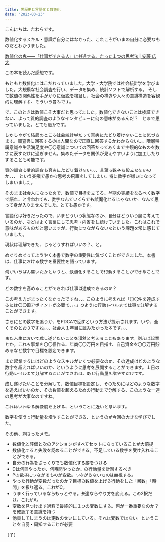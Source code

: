 ```yaml
---
title: 黒歴史と言語化と数値化
date: "2022-03-23"
---
```


こんにちは、たわらです。

数値化するスキル・意識が自分にはなかった、これこそがいまの自分に必要なものだとわかりました。

[数値化の鬼――「仕事ができる人」に共通する、たった１つの思考法 | 安藤 広大](https://www.amazon.co.jp/dp/B09PV144BN/ref=dp-kindle-redirect?_encoding=UTF8&btkr=1)

この本を読んだ感想です。

もともと数値化にはこだわっていました。大学・大学院では社会統計学を学びました。大規模な社会調査を行い、データを集め、統計ソフトで解析する。
そして数値の関係性を手がかりに仮説を検証し、社会の構造や人々の意識構造を客観的に理解する、そういう営みです。

で、このときは数値こそ大事だと思ってました。数値化できないことは検証できない、よって質的調査のようなインタビューに何の意味があるんだ？　とまで思っていました。とても愚かです。

しかしやがて結局のところ社会統計学だって真実にたどり着けないことに気づきます。調査票に回答するのは人間なので正直に回答するかわからないし、階層帰属意識や生活満足度や〇〇意識についての回答だってあくまで主観的なものを数字に表すだけに過ぎません。集めたデータを関係が見えやすいように加工したりすることも可能です。

質的調査も量的調査も真実にたどり着けない、、、言葉も数字も役立たないのか、、、
という突飛で愚かな思考の飛躍をしてしまい、特に数字が嫌いになってしまいました。

そのまま社会人になったので、数値で目標を立てろ、半期の実績をなるべく数字で語れ、と言われても、数字なんていくらでも誤魔化せるじゃないか、なんて思って身が入りませんでした。とても愚かです。

言語化は好きだったので、いまどういう状態なのか、自分はどういう風に考えているのか、などはよく言葉にして思考・内省をし続けていました。これはこれで意味があるものだと思いますが、行動につながらないなという課題を常に感じていました。

現状は理解できた、じゃどうすればいいの？、と。

めぐりめぐってようやく本書で数字の重要性に気づくことができました。本書は、仕事における数字を重要性を語っています。

何がいちばん響いたかというと、数値化することで行動することができることです。

どの数字を高めることができれば仕事は達成できるのか？　

この考え方がまったくなかったですね、、、このように考えれば「〇〇件を達成するには〇〇回アポイントが必要で、、、」のように行動レベルまで仕事を分解することができます。

さらにどの数字を追うか、をPDCAで回すという方法が提示されます。いや、全くそのとおりですね、、、社会人１年目に読みたかった本です、、、

また人生において成し遂げたいことを漠然と考えることもあります。例えば起業とか。これも事業を〇〇個作る、年商〇〇万円を目指す、自己資金を〇〇万円貯めるなど数字で目標を設定できます。

また起業するにはどのようなスキルがいくつ必要なのか、その達成はどのような数字を超えればいいのか、というように思考を展開することができます。１日の行動レベルまで分解することができれば、あと行動量を増やすだけです。

成し遂げたいことを分解して、数値目標を設定し、そのためにはどのような数字を追えばいいのか、その数値を超えるための行動まで分解する、このような一連の思考が大事なのですね。

これはいわゆる解像度を上げる、ということに近いと思います。

数字を使うと行動量を増やすことができる、というのが今回の大きな学びでした。

その他、刺さったメモ。

- 数値化と評価と次のアクションがすべてセットになっていることが大前提
- 数値化すると失敗を認めることができる。不足している数字を受け入れることができる。
- 自分の行為をざっくりでも数値化する癖をつける
- Dは何回やったか、何時間やったか、の行動量を計測するべき
- Pの数字につながるものが変数。つながらないものは無視する。
- やった行動が変数だったのか？目標の数値を上げる行動をした「回数」「時間」を振り返る。これがC。
- うまく行っているならもっとやる。未達ならやり方を変える。この2択だけ。これがA。
- 変数を見つけ出す過程で最終的に１つの変数にする。何が一番重要なのか？を確認する意識を持つ
- 他責してしまうのは定数のせいにしている。それは変数ではない、ということを自覚・周知することが必要

（了）
